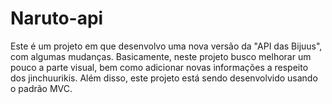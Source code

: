 # Naruto-api
Este é um projeto em que desenvolvo uma nova versão da "API das Bijuus", com algumas mudanças. Basicamente, neste projeto busco melhorar um pouco a parte visual, bem como adicionar novas informações a respeito dos jinchuurikis. Além disso, este projeto está sendo desenvolvido usando o padrão MVC.
